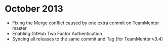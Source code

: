 # October 2013

* Fixing the Merge conflict caused by one extra commit on TeamMentor master
* Enabling GitHub Two Factor Authentication
* Syncing all releases to the same commit and Tag (for TeamMentor v3.4)
